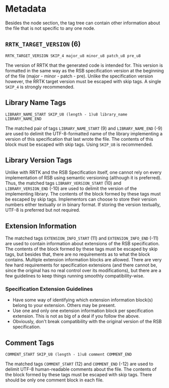 # Metadata

Besides the node section, the tag tree can contain other information about the file that is not specific to any one node.

## `RRTK_TARGET_VERSION` (6)

```ignore
RRTK_TARGET_VERSION SKIP_4 major_u8 minor_u8 patch_u8 pre_u8
```

The version of RRTK that the generated code is intended for. This version is formatted in the same way as the RSB specification version at the beginning of the file (major - minor - patch - pre). Unlike the specification version however, the RRTK target version must be escaped with skip tags. A single `SKIP_4` is strongly recommended.

## Library Name Tags

```ignore
LIBRARY_NAME_START SKIP_U8 (length - 1)u8 library_name LIBRARY_NAME_END
```

The matched pair of tags `LIBRARY_NAME_START` (9) and `LIBRARY_NAME_END` (-9) are used to delimit the UTF-8-formatted name of the library implementing a version of this specification that last wrote the file. The contents of this block must be escaped with skip tags. Using `SKIP_U8` is recommended.

## Library Version Tags

Unlike with RRTK and the RSB Specification itself, one cannot rely on every implementation of RSB using semantic versioning (although it is preferred). Thus, the matched tags `LIBRARY_VERSION_START` (10) and `LIBRARY_VERSION_END` (-10) are used to delimit the version of the implementing library. The contents of the block formed by these tags must be escaped by skip tags. Implementors can choose to store their version numbers either textually or in binary format. If storing the version textually, UTF-8 is preferred but not required.

## Extension Information

The matched tags `EXTENSION_INFO_START` (11) and `EXTENSION_INFO_END` (-11) are used to contain information about extensions of the RSB specification. The contents of the block formed by these tags must be escaped by skip tags, but besides that, there are no requirements as to what the block contains. Multiple extension information blocks are allowed. There are very few hard requirements for specification extensions (and there cannot be, since the original has no real control over its modifications), but there are a few guidelines to keep things running smoothly compatibility-wise.

### Specification Extension Guidelines

- Have some way of identifying which extension information block(s) belong to your extension. Others may be present.
- Use one and only one extension information block per specification extension. This is not as big of a deal if you follow the above.
- Obviously, don't break compatibility with the original version of the RSB specification.

## Comment Tags

```ignore
COMMENT_START SKIP_U8 (length - 1)u8 comment COMMENT_END
```

The matched tags `COMMENT_START` (12) and `COMMENT_END` (-12) are used to delimit UTF-8 human-readable comments about the file. The contents of the block formed by these tags must be escaped with skip tags. There should be only one comment block in each file.
